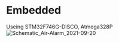 # Embedded
Useing STM32F746G-DISCO, Atmega328P
![Schematic_Air-Alarm_2021-09-20](https://user-images.githubusercontent.com/29862835/133939330-5de5d054-7821-4f9a-9902-d0ae7dc09474.png)

